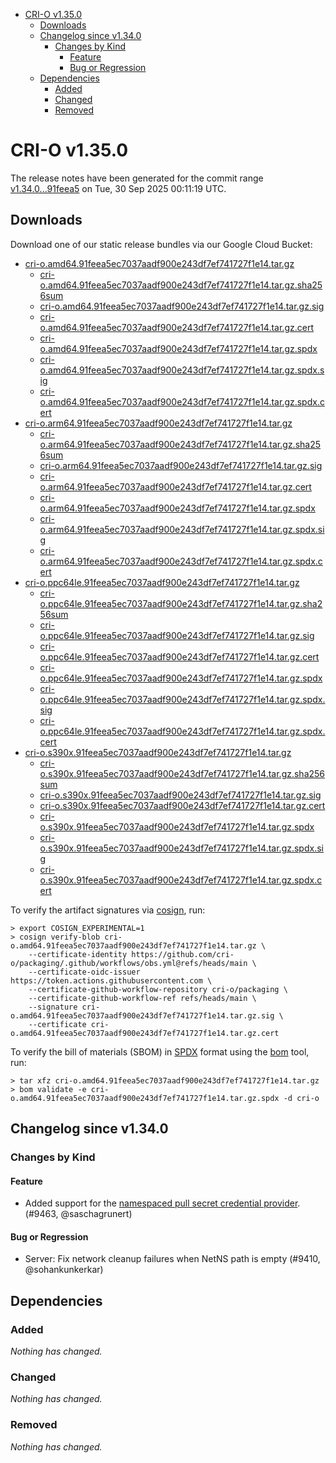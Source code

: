- [CRI-O v1.35.0](#cri-o-v1350)
  - [Downloads](#downloads)
  - [Changelog since v1.34.0](#changelog-since-v1340)
    - [Changes by Kind](#changes-by-kind)
      - [Feature](#feature)
      - [Bug or Regression](#bug-or-regression)
  - [Dependencies](#dependencies)
    - [Added](#added)
    - [Changed](#changed)
    - [Removed](#removed)

# CRI-O v1.35.0

The release notes have been generated for the commit range
[v1.34.0...91feea5](https://github.com/cri-o/cri-o/compare/v1.34.0...v1.35.0) on Tue, 30 Sep 2025 00:11:19 UTC.

## Downloads

Download one of our static release bundles via our Google Cloud Bucket:

- [cri-o.amd64.91feea5ec7037aadf900e243df7ef741727f1e14.tar.gz](https://storage.googleapis.com/cri-o/artifacts/cri-o.amd64.91feea5ec7037aadf900e243df7ef741727f1e14.tar.gz)
  - [cri-o.amd64.91feea5ec7037aadf900e243df7ef741727f1e14.tar.gz.sha256sum](https://storage.googleapis.com/cri-o/artifacts/cri-o.amd64.91feea5ec7037aadf900e243df7ef741727f1e14.tar.gz.sha256sum)
  - [cri-o.amd64.91feea5ec7037aadf900e243df7ef741727f1e14.tar.gz.sig](https://storage.googleapis.com/cri-o/artifacts/cri-o.amd64.91feea5ec7037aadf900e243df7ef741727f1e14.tar.gz.sig)
  - [cri-o.amd64.91feea5ec7037aadf900e243df7ef741727f1e14.tar.gz.cert](https://storage.googleapis.com/cri-o/artifacts/cri-o.amd64.91feea5ec7037aadf900e243df7ef741727f1e14.tar.gz.cert)
  - [cri-o.amd64.91feea5ec7037aadf900e243df7ef741727f1e14.tar.gz.spdx](https://storage.googleapis.com/cri-o/artifacts/cri-o.amd64.91feea5ec7037aadf900e243df7ef741727f1e14.tar.gz.spdx)
  - [cri-o.amd64.91feea5ec7037aadf900e243df7ef741727f1e14.tar.gz.spdx.sig](https://storage.googleapis.com/cri-o/artifacts/cri-o.amd64.91feea5ec7037aadf900e243df7ef741727f1e14.tar.gz.spdx.sig)
  - [cri-o.amd64.91feea5ec7037aadf900e243df7ef741727f1e14.tar.gz.spdx.cert](https://storage.googleapis.com/cri-o/artifacts/cri-o.amd64.91feea5ec7037aadf900e243df7ef741727f1e14.tar.gz.spdx.cert)
- [cri-o.arm64.91feea5ec7037aadf900e243df7ef741727f1e14.tar.gz](https://storage.googleapis.com/cri-o/artifacts/cri-o.arm64.91feea5ec7037aadf900e243df7ef741727f1e14.tar.gz)
  - [cri-o.arm64.91feea5ec7037aadf900e243df7ef741727f1e14.tar.gz.sha256sum](https://storage.googleapis.com/cri-o/artifacts/cri-o.arm64.91feea5ec7037aadf900e243df7ef741727f1e14.tar.gz.sha256sum)
  - [cri-o.arm64.91feea5ec7037aadf900e243df7ef741727f1e14.tar.gz.sig](https://storage.googleapis.com/cri-o/artifacts/cri-o.arm64.91feea5ec7037aadf900e243df7ef741727f1e14.tar.gz.sig)
  - [cri-o.arm64.91feea5ec7037aadf900e243df7ef741727f1e14.tar.gz.cert](https://storage.googleapis.com/cri-o/artifacts/cri-o.arm64.91feea5ec7037aadf900e243df7ef741727f1e14.tar.gz.cert)
  - [cri-o.arm64.91feea5ec7037aadf900e243df7ef741727f1e14.tar.gz.spdx](https://storage.googleapis.com/cri-o/artifacts/cri-o.arm64.91feea5ec7037aadf900e243df7ef741727f1e14.tar.gz.spdx)
  - [cri-o.arm64.91feea5ec7037aadf900e243df7ef741727f1e14.tar.gz.spdx.sig](https://storage.googleapis.com/cri-o/artifacts/cri-o.arm64.91feea5ec7037aadf900e243df7ef741727f1e14.tar.gz.spdx.sig)
  - [cri-o.arm64.91feea5ec7037aadf900e243df7ef741727f1e14.tar.gz.spdx.cert](https://storage.googleapis.com/cri-o/artifacts/cri-o.arm64.91feea5ec7037aadf900e243df7ef741727f1e14.tar.gz.spdx.cert)
- [cri-o.ppc64le.91feea5ec7037aadf900e243df7ef741727f1e14.tar.gz](https://storage.googleapis.com/cri-o/artifacts/cri-o.ppc64le.91feea5ec7037aadf900e243df7ef741727f1e14.tar.gz)
  - [cri-o.ppc64le.91feea5ec7037aadf900e243df7ef741727f1e14.tar.gz.sha256sum](https://storage.googleapis.com/cri-o/artifacts/cri-o.ppc64le.91feea5ec7037aadf900e243df7ef741727f1e14.tar.gz.sha256sum)
  - [cri-o.ppc64le.91feea5ec7037aadf900e243df7ef741727f1e14.tar.gz.sig](https://storage.googleapis.com/cri-o/artifacts/cri-o.ppc64le.91feea5ec7037aadf900e243df7ef741727f1e14.tar.gz.sig)
  - [cri-o.ppc64le.91feea5ec7037aadf900e243df7ef741727f1e14.tar.gz.cert](https://storage.googleapis.com/cri-o/artifacts/cri-o.ppc64le.91feea5ec7037aadf900e243df7ef741727f1e14.tar.gz.cert)
  - [cri-o.ppc64le.91feea5ec7037aadf900e243df7ef741727f1e14.tar.gz.spdx](https://storage.googleapis.com/cri-o/artifacts/cri-o.ppc64le.91feea5ec7037aadf900e243df7ef741727f1e14.tar.gz.spdx)
  - [cri-o.ppc64le.91feea5ec7037aadf900e243df7ef741727f1e14.tar.gz.spdx.sig](https://storage.googleapis.com/cri-o/artifacts/cri-o.ppc64le.91feea5ec7037aadf900e243df7ef741727f1e14.tar.gz.spdx.sig)
  - [cri-o.ppc64le.91feea5ec7037aadf900e243df7ef741727f1e14.tar.gz.spdx.cert](https://storage.googleapis.com/cri-o/artifacts/cri-o.ppc64le.91feea5ec7037aadf900e243df7ef741727f1e14.tar.gz.spdx.cert)
- [cri-o.s390x.91feea5ec7037aadf900e243df7ef741727f1e14.tar.gz](https://storage.googleapis.com/cri-o/artifacts/cri-o.s390x.91feea5ec7037aadf900e243df7ef741727f1e14.tar.gz)
  - [cri-o.s390x.91feea5ec7037aadf900e243df7ef741727f1e14.tar.gz.sha256sum](https://storage.googleapis.com/cri-o/artifacts/cri-o.s390x.91feea5ec7037aadf900e243df7ef741727f1e14.tar.gz.sha256sum)
  - [cri-o.s390x.91feea5ec7037aadf900e243df7ef741727f1e14.tar.gz.sig](https://storage.googleapis.com/cri-o/artifacts/cri-o.s390x.91feea5ec7037aadf900e243df7ef741727f1e14.tar.gz.sig)
  - [cri-o.s390x.91feea5ec7037aadf900e243df7ef741727f1e14.tar.gz.cert](https://storage.googleapis.com/cri-o/artifacts/cri-o.s390x.91feea5ec7037aadf900e243df7ef741727f1e14.tar.gz.cert)
  - [cri-o.s390x.91feea5ec7037aadf900e243df7ef741727f1e14.tar.gz.spdx](https://storage.googleapis.com/cri-o/artifacts/cri-o.s390x.91feea5ec7037aadf900e243df7ef741727f1e14.tar.gz.spdx)
  - [cri-o.s390x.91feea5ec7037aadf900e243df7ef741727f1e14.tar.gz.spdx.sig](https://storage.googleapis.com/cri-o/artifacts/cri-o.s390x.91feea5ec7037aadf900e243df7ef741727f1e14.tar.gz.spdx.sig)
  - [cri-o.s390x.91feea5ec7037aadf900e243df7ef741727f1e14.tar.gz.spdx.cert](https://storage.googleapis.com/cri-o/artifacts/cri-o.s390x.91feea5ec7037aadf900e243df7ef741727f1e14.tar.gz.spdx.cert)

To verify the artifact signatures via [cosign](https://github.com/sigstore/cosign), run:

```console
> export COSIGN_EXPERIMENTAL=1
> cosign verify-blob cri-o.amd64.91feea5ec7037aadf900e243df7ef741727f1e14.tar.gz \
    --certificate-identity https://github.com/cri-o/packaging/.github/workflows/obs.yml@refs/heads/main \
    --certificate-oidc-issuer https://token.actions.githubusercontent.com \
    --certificate-github-workflow-repository cri-o/packaging \
    --certificate-github-workflow-ref refs/heads/main \
    --signature cri-o.amd64.91feea5ec7037aadf900e243df7ef741727f1e14.tar.gz.sig \
    --certificate cri-o.amd64.91feea5ec7037aadf900e243df7ef741727f1e14.tar.gz.cert
```

To verify the bill of materials (SBOM) in [SPDX](https://spdx.org) format using the [bom](https://sigs.k8s.io/bom) tool, run:

```console
> tar xfz cri-o.amd64.91feea5ec7037aadf900e243df7ef741727f1e14.tar.gz
> bom validate -e cri-o.amd64.91feea5ec7037aadf900e243df7ef741727f1e14.tar.gz.spdx -d cri-o
```

## Changelog since v1.34.0

### Changes by Kind

#### Feature
 - Added support for the [namespaced pull secret credential provider](https://github.com/cri-o/credential-provider). (#9463, @saschagrunert)

#### Bug or Regression
 - Server: Fix network cleanup failures when NetNS path is empty (#9410, @sohankunkerkar)

## Dependencies

### Added
_Nothing has changed._

### Changed
_Nothing has changed._

### Removed
_Nothing has changed._
